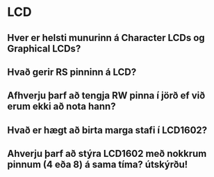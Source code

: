 # LCD

## Hver er helsti munurinn á Character LCDs og Graphical LCDs?

## Hvað gerir RS pinninn á LCD?

## Afhverju þarf að tengja RW pinna í jörð ef við erum ekki að nota hann?

## Hvað er hægt að birta marga stafi í LCD1602?

## Ahverju þarf að stýra LCD1602 með nokkrum pinnum (4 eða 8) á sama tíma? útskýrðu!
